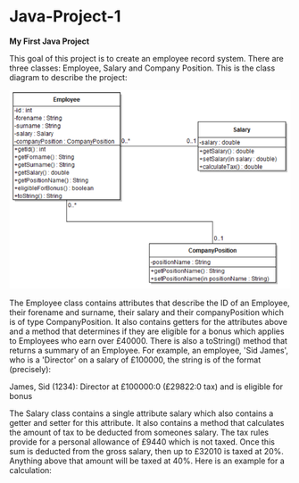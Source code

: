 # Java-Project-1
**My First Java Project**

This goal of this project is to create an employee record system. There are three classes: Employee, Salary and Company Position. This is the class diagram to describe the project:

![alt text](https://github.com/pearepeater30/Java-Project-1/blob/master/Capture1.PNG)

The Employee class contains attributes that describe the ID of an Employee, their forename and surname, their salary and their companyPosition which is of type CompanyPosition. It also contains getters for the attributes above and a method that determines if they are eligible for a bonus which applies to Employees who earn over £40000. There is also a toString() method that returns a summary of an Employee. For example, an employee, 'Sid James', who is a 'Director' on a salary of £100000, the string is of the format (precisely):

James, Sid (1234):  Director at £100000:0 (£29822:0 tax) and is eligible for bonus

The Salary class contains a single attribute salary which also contains a getter and setter for this attribute. It also contains a method that calculates the amount of tax to be deducted from someones salary. The tax rules provide for a personal allowance of £9440 which is not taxed. Once this sum is deducted from the gross salary, then up to £32010 is taxed at 20%. Anything above that amount will be taxed at 40%. Here is an example for a calculation:



